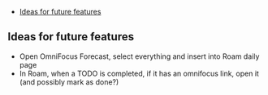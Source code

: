 <!-- START doctoc generated TOC please keep comment here to allow auto update -->
<!-- DON'T EDIT THIS SECTION, INSTEAD RE-RUN doctoc TO UPDATE -->

- [Ideas for future features](#ideas-for-future-features)

<!-- END doctoc generated TOC please keep comment here to allow auto update -->

## Ideas for future features
* Open OmniFocus Forecast, select everything and insert into Roam daily page
* In Roam, when a TODO is completed, if it has an omnifocus link, open it (and possibly mark as done?)